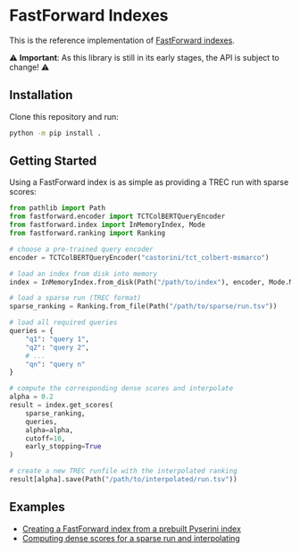 # FastForward Indexes
This is the reference implementation of [FastForward indexes](https://arxiv.org/abs/2110.06051).

⚠ **Important**: As this library is still in its early stages, the API is subject to change! ⚠

## Installation
Clone this repository and run:
```bash
python -m pip install .
```

## Getting Started
Using a FastForward index is as simple as providing a TREC run with sparse scores:
```python
from pathlib import Path
from fastforward.encoder import TCTColBERTQueryEncoder
from fastforward.index import InMemoryIndex, Mode
from fastforward.ranking import Ranking

# choose a pre-trained query encoder
encoder = TCTColBERTQueryEncoder("castorini/tct_colbert-msmarco")

# load an index from disk into memory
index = InMemoryIndex.from_disk(Path("/path/to/index"), encoder, Mode.MAXP)

# load a sparse run (TREC format)
sparse_ranking = Ranking.from_file(Path("/path/to/sparse/run.tsv"))

# load all required queries
queries = {
    "q1": "query 1",
    "q2": "query 2",
    # ...
    "qn": "query n"
}

# compute the corresponding dense scores and interpolate
alpha = 0.2
result = index.get_scores(
    sparse_ranking,
    queries,
    alpha=alpha,
    cutoff=10,
    early_stopping=True
)

# create a new TREC runfile with the interpolated ranking
result[alpha].save(Path("/path/to/interpolated/run.tsv"))
```

## Examples
* [Creating a FastForward index from a prebuilt Pyserini index](src/fastforward/examples/create_index_from_pyserini.py)
* [Computing dense scores for a sparse run and interpolating](src/fastforward/examples/interpolate.py)

